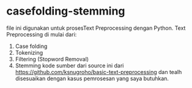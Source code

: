 # casefolding-stemming
file ini digunakan untuk prosesText Preprocessing dengan Python.
Text Preprocessing di mulai dari:
1. Case folding
2. Tokenizing
3. Filtering (Stopword Removal)
4. Stemming
 kode sumber dari source ini dari https://github.com/ksnugroho/basic-text-preprocessing dan tealh disesuaikan dengan kasus
 pemrosesan yang saya butuhkan.
 
